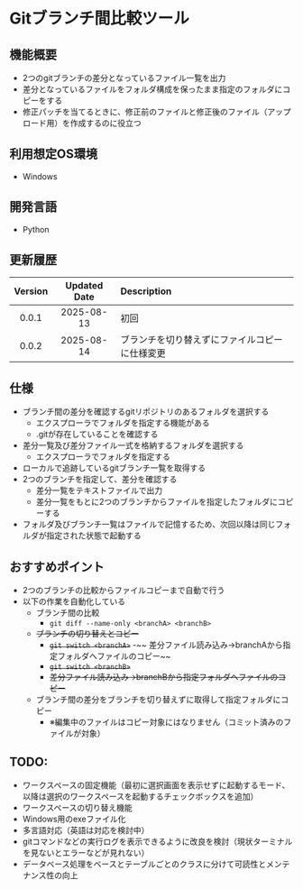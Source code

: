 # Gitブランチ間比較ツール

## 機能概要

- 2つのgitブランチの差分となっているファイル一覧を出力
- 差分となっているファイルをフォルダ構成を保ったまま指定のフォルダにコピーをする
- 修正パッチを当てるときに、修正前のファイルと修正後のファイル（アップロード用）を作成するのに役立つ

## 利用想定OS環境

- Windows

## 開発言語

- Python

## 更新履歴

| Version | Updated Date | Description                                    |
| :-----: | :----------: | :--------------------------------------------- |
|  0.0.1  |  2025-08-13  | 初回                                            |
|  0.0.2  |  2025-08-14  | ブランチを切り替えずにファイルコピーに仕様変更        |

## 仕様

- ブランチ間の差分を確認するgitリポジトリのあるフォルダを選択する
  - エクスプローラでフォルダを指定する機能がある
  - .gitが存在していることを確認する
- 差分一覧及び差分ファイル一式を格納するフォルダを選択する
  - エクスプローラでフォルダを指定する
- ローカルで追跡しているgitブランチ一覧を取得する
- 2つのブランチを指定して、差分を確認する
  - 差分一覧をテキストファイルで出力
  - 差分一覧をもとに2つのブランチからファイルを指定したフォルダにコピーする
- フォルダ及びブランチ一覧はファイルで記憶するため、次回以降は同じフォルダが指定された状態で起動する

## おすすめポイント

- 2つのブランチの比較からファイルコピーまで自動で行う
- 以下の作業を自動化している
  - ブランチ間の比較
    - `git diff --name-only <branchA> <branchB>`
  - ~~ブランチの切り替えとコピー~~
    - ~~`git switch <branchA>`~~
    -~~ 差分ファイル読み込み→branchAから指定フォルダへファイルのコピー~~
    - ~~`git switch <branchB>`~~
    - ~~差分ファイル読み込み→branchBから指定フォルダへファイルのコピー~~
  - ブランチ間の差分をブランチを切り替えずに取得して指定フォルダにコピー
    - ※編集中のファイルはコピー対象にはなりません（コミット済みのファイルが対象）

## TODO:

- ワークスペースの固定機能（最初に選択画面を表示せずに起動するモード、以降は選択のワークスペースを起動するチェックボックスを追加）
- ワークスペースの切り替え機能
- Windows用のexeファイル化
- 多言語対応（英語は対応を検討中）
- gitコマンドなどの実行ログを表示できるように改良を検討（現状ターミナルを見ないとエラーなどが見れない）
- データベース処理をベースとテーブルごとのクラスに分けて可読性とメンテナンス性の向上
